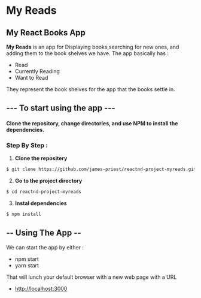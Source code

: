 # My Reads
## My React Books App

**My Reads** is an app for Displaying books,searching for new ones, and adding them to the book shelves we have.
The app basically has : 
* Read
* Currently Reading
* Want to Read

They represent the book shelves for the app that the books settle in.
## --- To start using the app ---
#### Clone the repository, change directories, and use NPM to install the dependencies.

### Step By Step :

1. **Clone the repositery**
```bash
$ git clone https://github.com/james-priest/reactnd-project-myreads.git
```
2. **Go to the project directory**
```bash
$ cd reactnd-project-myreads
```
3. **Instal dependencies**
```bash
$ npm install
```
## -- Using The App --

We can start the app by either :
* npm start
* yarn start
 
That will lunch your default browser with a new web page with a URL
- [http://localhost:3000](http://localhost:3000)
